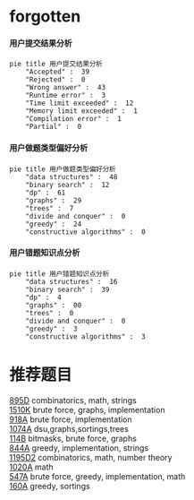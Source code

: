 # forgotten

<!-- tabs:start -->



#### **用户提交结果分析**

```mermaid
pie title 用户提交结果分析
    "Accepted" :  39
    "Rejected" :  0
    "Wrong answer" :  43
    "Runtime error" :  3
    "Time limit exceeded" :  12
    "Memory limit exceeded" :  1
    "Compilation error" :  1
    "Partial" :  0
```

#### **用户做题类型偏好分析**

```mermaid
pie title 用户做题类型偏好分析
    "data structures" :  48
    "binary search" :  12
    "dp" :  61
    "graphs" :  29
    "trees" :  7
    "divide and conquer" :  0
    "greedy" :  24
    "constructive algorithms" :  0
```
#### **用户错题知识点分析**

```mermaid
pie title 用户错题知识点分析
    "data structures" :  16
    "binary search" :  39
    "dp" :  4
    "graphs" :  00
    "trees" :  0
    "divide and conquer" :  0
    "greedy" :  3
    "constructive algorithms" :  3
```



<!-- tabs:end -->
# 推荐题目
[895D](https://codeforces.com/contest/895/problem/D)		combinatorics,
                        math,
                        strings		  
[1510K](https://codeforces.com/contest/1510/problem/K)		brute force,
                        graphs,
                        implementation		  
[918A](https://codeforces.com/contest/918/problem/A)		brute force,
                        implementation		  
[1074A](https://codeforces.com/contest/1074/problem/A)		dsu,graphs,sortings,trees		  
[114B](https://codeforces.com/contest/114/problem/B)		bitmasks,
                        brute force,
                        graphs		  
[844A](https://codeforces.com/contest/844/problem/A)		greedy,
                        implementation,
                        strings		  
[1195D2](https://codeforces.com/contest/1195D/problem/2)		combinatorics,
                        math,
                        number theory		  
[1020A](https://codeforces.com/contest/1020/problem/A)		math		  
[547A](https://codeforces.com/contest/547/problem/A)		brute force,
                        greedy,
                        implementation,
                        math		  
[160A](https://codeforces.com/contest/160/problem/A)		greedy,
                        sortings		  
